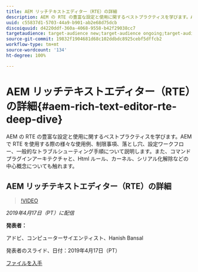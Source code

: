 ```yaml
---
title: AEM リッチテキストエディター（RTE）の詳細
description: AEM の RTE の豊富な設定と使用に関するベストプラクティスを学びます。AEM で RTE を使用する際の様々な使用例、制限事項、落とし穴、設定ワークフロー、一般的なトラブルシューティング手順について説明します。また、コマンドプラグインアーキテクチャと、Html ルール、カーネル、シリアル化解除などの中心概念についても触れます。
uuid: c55837d1-5703-44a9-b901-ab2e68d75dcb
discoiquuid: d4220ddf-360a-4068-9558-b42f29038cc7
targetaudience: target-audience new;target-audience ongoing;target-audience upgrader
source-git-commit: 19832f1904681d68c102ddbdc8925cebf5dffcb2
workflow-type: tm+mt
source-wordcount: '134'
ht-degree: 100%

---
```



# AEM リッチテキストエディター（RTE）の詳細{#aem-rich-text-editor-rte-deep-dive}

AEM の RTE の豊富な設定と使用に関するベストプラクティスを学びます。AEM で RTE を使用する際の様々な使用例、制限事項、落とし穴、設定ワークフロー、一般的なトラブルシューティング手順について説明します。また、コマンドプラグインアーキテクチャと、Html ルール、カーネル、シリアル化解除などの中心概念についても触れます。

## AEM リッチテキストエディター（RTE）の詳細

>[!VIDEO](https://video.tv.adobe.com/v/27087/?quality=9)

*2019年4月17日（PT）に配信*

**発表者：**

アドビ、コンピューターサイエンティスト、Hanish Bansal

発表者のスライド、日付：2019年4月17日（PT）

[ファイルを入手](assets/aem-gems-aem-rte-04172019.pdf)

